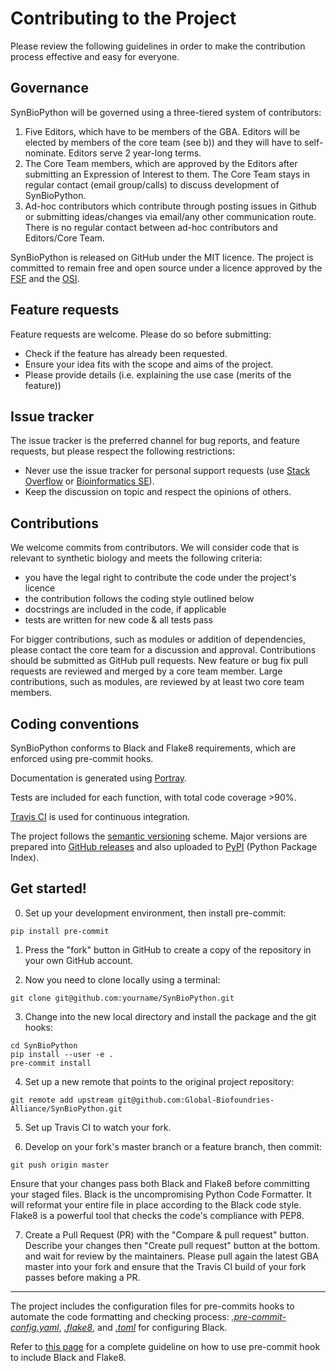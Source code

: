 # Contributing to the Project

Please review the following guidelines in order to make the contribution process effective and easy for everyone. 


## Governance

SynBioPython will be governed using a three-tiered system of contributors:
1. Five Editors, which have to be members of the GBA. Editors will be elected by members of the core team (see b)) and they will have to self-nominate. Editors serve 2 year-long terms.
2. The Core Team members, which are approved by the Editors after submitting an Expression of Interest to them. The Core Team stays in regular contact (email group/calls) to discuss development of SynBioPython.
3. Ad-hoc contributors which contribute through posting issues in Github or submitting ideas/changes via email/any other communication route. There is no regular contact between ad-hoc contributors and Editors/Core Team.

SynBioPython is released on GitHub under the MIT licence. The project is committed to remain free and open source under a licence approved by the [FSF](https://www.fsf.org) and the [OSI](https://opensource.org).

## Feature requests

Feature requests are welcome. Please do so before submitting:
* Check if the feature has already been requested.
* Ensure your idea fits with the scope and aims of the project.
* Please provide details (i.e. explaining the use case (merits of the feature))


## Issue tracker

The issue tracker is the preferred channel for bug reports, and feature requests, but please respect the following restrictions:
* Never use the issue tracker for personal support requests (use [Stack Overflow](https://stackoverflow.com) or [Bioinformatics SE](https://bioinformatics.stackexchange.com)).
* Keep the discussion on topic and respect the opinions of others.


## Contributions

We welcome commits from contributors. We will consider code that is relevant to synthetic biology and meets the following criteria:
* you have the legal right to contribute the code under the project's licence
* the contribution follows the coding style outlined below
* docstrings are included in the code, if applicable
* tests are written for new code & all tests pass

For bigger contributions, such as modules or addition of dependencies, please contact the core team for a discussion and approval. Contributions should be submitted as GitHub pull requests. New feature or bug fix pull requests are reviewed and merged by a core team member. Large contributions, such as modules, are reviewed by at least two core team members.


## Coding conventions

SynBioPython conforms to Black and Flake8 requirements, which are enforced using pre-commit hooks.

Documentation is generated using [Portray](https://github.com/timothycrosley/portray).

Tests are included for each function, with total code coverage >90%.

[Travis CI](https://travis-ci.org/github/Global-Biofoundries-Alliance/SynBioPython) is used for continuous integration.

The project follows the [semantic versioning](https://semver.org) scheme. Major versions are prepared into [GitHub releases](https://github.com/Global-Biofoundries-Alliance/SynBioPython/releases) and also uploaded to [PyPI](https://pypi.org/project/synbiopython/) (Python Package Index).


## Get started!
0. Set up your development environment, then install pre-commit:
```
pip install pre-commit
```

1. Press the "fork" button in GitHub to create a copy of the repository in your own GitHub account.

2. Now you need to clone locally using a terminal:
```
git clone git@github.com:yourname/SynBioPython.git
```
3. Change into the new local directory and install the package and the git hooks:
```
cd SynBioPython
pip install --user -e .
pre-commit install
```
4. Set up a new remote that points to the original project repository:
```
git remote add upstream git@github.com:Global-Biofoundries-Alliance/SynBioPython.git
```
5. Set up Travis CI to watch your fork.

6. Develop on your fork's master branch or a feature branch, then commit:
```
git push origin master
```
Ensure that your changes pass both Black and Flake8 before committing your staged files. Black is the uncompromising Python Code Formatter. It will reformat your entire file in place according to the Black code style. Flake8 is a powerful tool that checks the code's compliance with PEP8.

7. Create a Pull Request (PR) with the "Compare & pull request" button. Describe your changes then "Create pull request" button at the bottom. and wait for review by the maintainers. Please pull again the latest GBA master into your fork and ensure that the Travis CI build of your fork passes before making a PR.

---

The project includes the configuration files for pre-commits hooks to automate the code formatting and checking process: _[.pre-commit-config.yaml](https://github.com/Global-Biofoundries-Alliance/SynBioPython/blob/master/.pre-commit-config.yaml)_, _[.flake8](https://github.com/Global-Biofoundries-Alliance/SynBioPython/blob/master/.flake8)_, and _[.toml](https://github.com/Global-Biofoundries-Alliance/SynBioPython/blob/master/.toml)_ for configuring Black.

Refer to [this page](https://ljvmiranda921.github.io/notebook/2018/06/21/precommits-using-black-and-flake8/) for a complete guideline on how to use pre-commit hook to include Black and Flake8.
